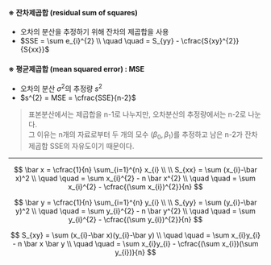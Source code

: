 <br>
<br>

#### ※ 잔차제곱합 (residual sum of squares)
- 오차의 분산을 추정하기 위해 잔차의 제곱합을 사용
- $SSE = \sum e_{i}^{2} \\ \quad \quad = S_{yy} - \cfrac{S{xy}^{2}}{S{xx}}$

#### ※ 평균제곱합 (mean squared error) : MSE
- 오차의 분산 $\sigma^{2}$의 추정량 $s^{2}$
- $s^{2} = MSE = \cfrac{SSE}{n-2}$
> 표본분산에서는 제곱합을 n-1로 나누지만, 오차분산의 추정량에서는 n-2로 나눈다.<br>
> 그 이유는 n개의 자료로부터 두 개의 모수 $(\beta_{0}, \beta_{1})$를 추정하고 남은 n-2가 잔차제곱합 SSE의 자유도이기 때문이다.

---
$$
\bar x = \cfrac{1}{n} \sum_{i=1}^{n} x_{i} \\
\\
S_{xx} = \sum (x_{i}-\bar x)^2 \\
\quad \quad = \sum x_{i}^{2} - n \bar x^{2} \\
\quad \quad = \sum x_{i}^{2} - \cfrac{(\sum x_{i})^{2}}{n}
$$

$$
\bar y = \cfrac{1}{n} \sum_{i=1}^{n} y_{i} \\
\\
S_{yy} = \sum (y_{i}-\bar y)^2 \\
\quad \quad = \sum y_{i}^{2} - n \bar y^{2} \\
\quad \quad = \sum y_{i}^{2} - \cfrac{(\sum y_{i})^{2}}{n}
$$

$$
S_{xy} = \sum (x_{i}-\bar x)(y_{i}-\bar y) \\
\quad \quad = \sum x_{i}y_{i} - n \bar x \bar y \\
\quad \quad = \sum x_{i}y_{i} - \cfrac{(\sum x_{i})(\sum y_{i})}{n}
$$